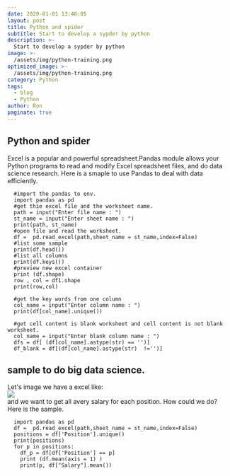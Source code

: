 ```yaml
---
date: 2020-01-01 13:48:05
layout: post
title: Python and spider
subtitle: Start to develop a sypder by python
description: >-
  Start to develop a sypder by python
image: >-
  /assets/img/python-training.png
optimized_image: >-
  /assets/img/python-training.png
category: Python
tags:
  - blog
  - Python
author: Ron
paginate: true
---
```


 ## Python and spider

   Excel is a popular and powerful spreadsheet.Pandas module allows your Python programs to read and modify Excel spreadsheet files, and do data science research.
   Here is a smaple to use Pandas to deal with data efficiently.
```
  #import the pandas to env.
  import pandas as pd
  #get thie excel file and the worksheet name.
  path = input("Enter file name : ") 
  st_name = input("Enter sheet name : ") 
  print(path, st_name)
  #open file and read the worksheet.
  df =  pd.read_excel(path,sheet_name = st_name,index=False)
  #list some sample
  print(df.head())
  #list all columns
  print(df.keys())
  #preview new excel container  
  print (df.shape)
  row , col = df1.shape
  print(row,col)

  #get the key words from one column
  col_name = input("Enter column name : ") 
  print(df[col_name].unique())

  #get cell content is blank worksheet and cell content is not blank worksheet.
  col_name = input("Enter blank column name : ") 
  dfs = df[ (df[col_name].astype(str) == '')]
  df_blank = df[(df[col_name].astype(str)  !='')]
```
  ## sample to do big data science.
  Let's image we have a excel like:<br>
<img src="../image/salary.jpg"><br>
and we want to get all avery salary for each position. How could we do?
<br>Here is the sample.
```
  import pandas as pd
  df =  pd.read_excel(path,sheet_name = st_name,index=False)
  positions = df['Position'].unique()
  print(positions)
  for p in positions:
    df_p = df[df['Position'] == p]
    print (df.mean(axis = 1) )
    print(p, df["Salary"].mean())
```

